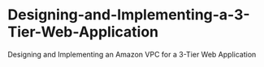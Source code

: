 # Designing-and-Implementing-a-3-Tier-Web-Application
Designing and Implementing an Amazon VPC for a 3-Tier Web Application
